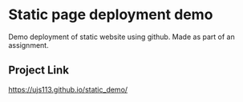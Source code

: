 # Static page deployment demo
Demo deployment of static website using github.
Made as part of an assignment.
## Project Link
https://ujs113.github.io/static_demo/
